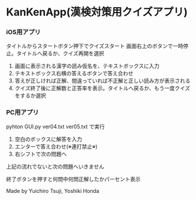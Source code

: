 # KanKenApp(漢検対策用クイズアプリ)

### iOS用アプリ
タイトルからスタートボタン押下でクイズスタート
画面右上のボタンで一時停止。タイトルへ戻るか、クイズ再開を選択
1. 画面に表示される漢字の読み仮名を、テキストボックスに入力
2. テキストボックス右横の答えるボタンで答え合わせ
3. 答えが正しければ正解、間違っていれば不正解と正しい読み方が表示される
4. クイズ終了後に正解数と正答率を表示。タイトルへ戻るか、もう一度クイズをするか選択

### PC用アプリ
pyhton GUI.py ver04.txt ver05.txt で実行

1. 空白のボックスに解答を入力
2. エンターで答え合わせ(※連打禁止※)
3. 右シフトで次の問題へ

上記の流れでないと次の問題へいきません

終了ボタンを押すと何問中何問正解したかパーセント表示

Made by Yuichiro Tsuji, Yoshiki Honda
